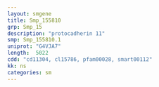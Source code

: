 ```yaml
---
layout: smgene
title: Smp_155810
grp: Smp_15
description: "protocadherin 11"
smp: Smp_155810.1
uniprot: "G4VJA7"
length:  5022
cdd: "cd11304, cl15786, pfam00028, smart00112"
kk: ns
categories: sm
---
```

